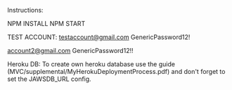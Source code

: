 Instructions: 

NPM INSTALL
NPM START


TEST ACCOUNT: 
testaccount@gmail.com
GenericPassword12!

account2@gmail.com
GenericPassword12!!


Heroku DB:
To create own heroku database use the guide (MVC/supplemental/MyHerokuDeploymentProcess.pdf) and don't forget to set the JAWSDB_URL config.
